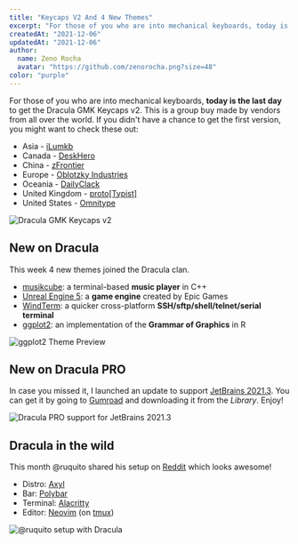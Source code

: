 ```yaml
---
title: "Keycaps V2 And 4 New Themes"
excerpt: "For those of you who are into mechanical keyboards, today is the last day to get the Dracula GMK Keycaps v2."
createdAt: "2021-12-06"
updatedAt: "2021-12-06"
author:
  name: Zeno Rocha
  avatar: "https://github.com/zenorocha.png?size=48"
color: "purple"
---
```


For those of you who are into mechanical keyboards, **today is the last day** to get the Dracula GMK Keycaps v2. This is a group buy made by vendors from all over the world. If you didn't have a chance to get the first version, you might want to check these out:

- Asia - [iLumkb](https://ilumkb.com/products/gmk-dracula-v2?_pos=3&_sid=5e14d0914&_ss=r)
- Canada - [DeskHero](https://www.deskhero.ca/products/gmk-dracula-v2-0)
- China - [zFrontier](http://www.zfrontier.com/app/mch/1Ej4zRdmznxl)
- Europe - [Oblotzky Industries](https://oblotzky.industries/products/GMK-dracula-v2)
- Oceania - [DailyClack](https://dailyclack.com/products/gmk-dracula-v2?_pos=1&_sid=198ab37bd&_ss=r&variant=39533037256759)
- United Kingdom - [proto\[Typist\]](https://prototypist.net/products/group-buy-gmk-dracula-v2)
- United States - [Omnitype](https://omnitype.com/collections/gmk-dracula-v2-0/products/gmk-dracula-v2-0-keycaps)

![Dracula GMK Keycaps v2](/static/img/blog/keycaps-v2-and-4-new-themes-a.png)

## New on Dracula

This week 4 new themes joined the Dracula clan.

- [musikcube](/musikcube): a terminal-based **music player** in C++
- [Unreal Engine 5](/unreal-engine): a **game engine** created by Epic Games
- [WindTerm](/windterm): a quicker cross-platform **SSH/sftp/shell/telnet/serial terminal**
- [ggplot2](/ggplot2): an implementation of the **Grammar of Graphics** in R

![ggplot2 Theme Preview](/static/img/blog/keycaps-v2-and-4-new-themes-b.png)

## New on Dracula PRO

In case you missed it, I launched an update to support [JetBrains 2021.3](https://blog.jetbrains.com/idea/2021/09/intellij-idea-2021-3-eap-1/). You can get it by going to [Gumroad](https://gumroad.com/) and downloading it from the _Library_. Enjoy!

![Dracula PRO support for JetBrains 2021.3](/static/img/blog/keycaps-v2-and-4-new-themes-c.png)

## Dracula in the wild

This month @ruquito shared his setup on [Reddit](https://www.reddit.com/r/unixporn/comments/qqur49/bspwm_coding_on_axyl_dracula_theme_btw/) which looks awesome!

- Distro: [Axyl](https://axyl-os.github.io/)
- Bar: [Polybar](https://github.com/polybar/polybar)
- Terminal: [Alacritty](/alacritty)
- Editor: [Neovim](/vim) (on [tmux](/tmux))

![@ruquito setup with Dracula](/static/img/blog/keycaps-v2-and-4-new-themes-d.png)

